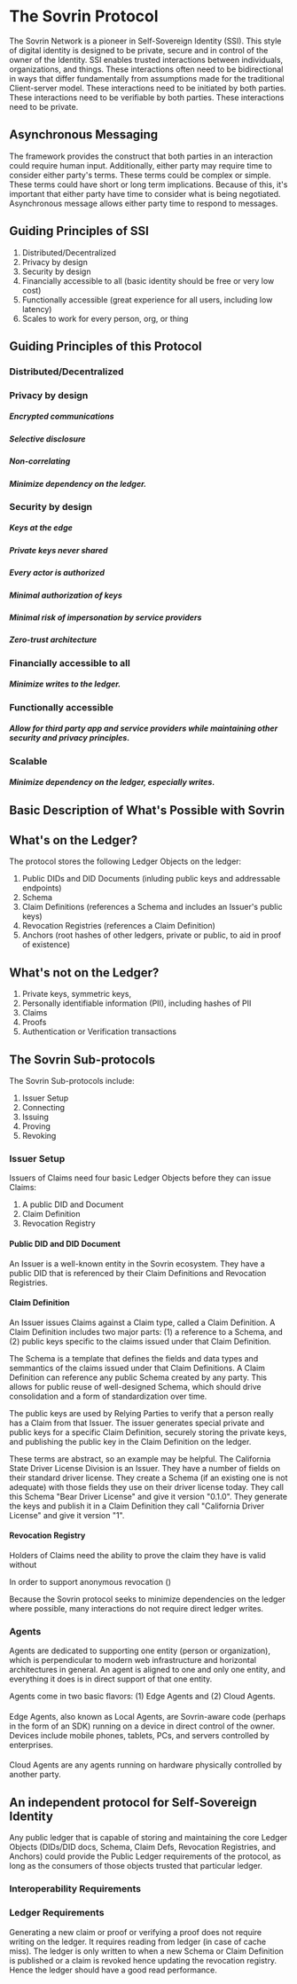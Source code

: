 # The Sovrin Protocol
The Sovrin Network is a pioneer in Self-Sovereign Identity (SSI). This style of digital identity is designed to be private, secure and in control of the owner of the Identity. SSI enables trusted interactions between individuals, organizations, and things. These interactions often need to be bidirectional in ways that differ fundamentally from assumptions made for the traditional Client-server model. These interactions need to be initiated by both parties. These interactions need to be verifiable by both parties. These interactions need to be private.

## Asynchronous Messaging
The framework provides the construct that both parties in an interaction could require human input. Additionally, either party may require time to consider either party's terms. These terms could be complex or simple. These terms could have short or long term implications. Because of this, it's important that either party have time to consider what is being negotiated. Asynchronous message allows either party time to respond to messages.

## Guiding Principles of SSI
1. Distributed/Decentralized
1. Privacy by design
1. Security by design
1. Financially accessible to all (basic identity should be free or very low cost)
1. Functionally accessible (great experience for all users, including low latency)
1. Scales to work for every person, org, or thing

## Guiding Principles of this Protocol
### Distributed/Decentralized
### Privacy by design
##### Encrypted communications
##### Selective disclosure
##### Non-correlating
##### Minimize dependency on the ledger.
### Security by design
##### Keys at the edge
##### Private keys never shared
##### Every actor is authorized
##### Minimal authorization of keys
##### Minimal risk of impersonation by service providers
##### Zero-trust architecture
### Financially accessible to all
##### Minimize writes to the ledger.
### Functionally accessible
##### Allow for third party app and service providers while maintaining other security and privacy principles.
### Scalable
##### Minimize dependency on the ledger, especially writes.

## Basic Description of What's Possible with Sovrin


## What's on the Ledger?
The protocol stores the following Ledger Objects on the ledger:
1. Public DIDs and DID Documents (inluding public keys and addressable endpoints)
2. Schema
3. Claim Definitions (references a Schema and includes an Issuer's public keys)
4. Revocation Registries (references a Claim Definition)
5. Anchors (root hashes of other ledgers, private or public, to aid in proof of existence)

## What's not on the Ledger?
1. Private keys, symmetric keys, 
1. Personally identifiable information (PII), including hashes of PII
1. Claims
1. Proofs
1. Authentication or Verification transactions

## The Sovrin Sub-protocols
The Sovrin Sub-protocols include:
1. Issuer Setup
1. Connecting
1. Issuing
1. Proving
1. Revoking

### Issuer Setup
Issuers of Claims need four basic Ledger Objects before they can issue Claims:
1. A public DID and Document
3. Claim Definition
4. Revocation Registry

#### Public DID and DID Document
An Issuer is a well-known entity in the Sovrin ecosystem. They have a public DID that is referenced by their Claim Definitions and Revocation Registries.

#### Claim Definition
An Issuer issues Claims against a Claim type, called a Claim Definition. A Claim Definition includes two major parts: (1) a reference to a Schema, and (2) public keys specific to the claims issued under that Claim Definition. 

The Schema is a template that defines the fields and data types and semmantics of the claims issued under that Claim Definitions. A Claim Definition can reference any public Schema created by any party. This allows for public reuse of well-designed Schema, which should drive consolidation and a form of standardization over time.

The public keys are used by Relying Parties to verify that a person really has a Claim from that Issuer. The issuer generates special private and public keys for a specific Claim Definition, securely storing the private keys, and publishing the public key in the Claim Definition on the ledger.

These terms are abstract, so an example may be helpful. The California State Driver License Division is an Issuer. They have a number of fields on their standard driver license. They create a Schema (if an existing one is not adequate) with those fields they use on their driver license today. They call this Schema "Bear Driver License" and give it version "0.1.0". They generate the keys and publish it in a Claim Definition they call "California Driver License" and give it version "1".

#### Revocation Registry
Holders of Claims need the ability to prove the claim they have is valid without 

In order to support anonymous revocation ()

Because the Sovrin protocol seeks to minimize dependencies on the ledger where possible, many interactions do not require direct ledger writes.

### Agents
Agents are dedicated to supporting one entity (person or organization), which is perpendicular to modern web infrastructure and horizontal architectures in general. An agent is aligned to one and only one entity, and everything it does is in direct support of that one entity.

Agents come in two basic flavors: (1) Edge Agents and (2) Cloud Agents.

####
Edge Agents, also known as Local Agents, are Sovrin-aware code (perhaps in the form of an SDK) running on a device in direct control of the owner. Devices include mobile phones, tablets, PCs, and servers controlled by enterprises. 

####
Cloud Agents are any agents running on hardware physically controlled by another party.

## An independent protocol for Self-Sovereign Identity
Any public ledger that is capable of storing and maintaining the core Ledger Objects (DIDs/DID docs, Schema, Claim Defs, Revocation Registries, and Anchors) could provide the Public Ledger requirements of the protocol, as long as the consumers of those objects trusted that particular ledger.

### Interoperability Requirements

### Ledger Requirements
Generating a new claim or proof or verifying a proof does not require writing on the ledger. It requires reading from ledger (in case of cache miss). The ledger is only written to when a new Schema or Claim Definition is published or a claim is revoked hence updating the revocation registry.
Hence the ledger should have a good read performance.   
